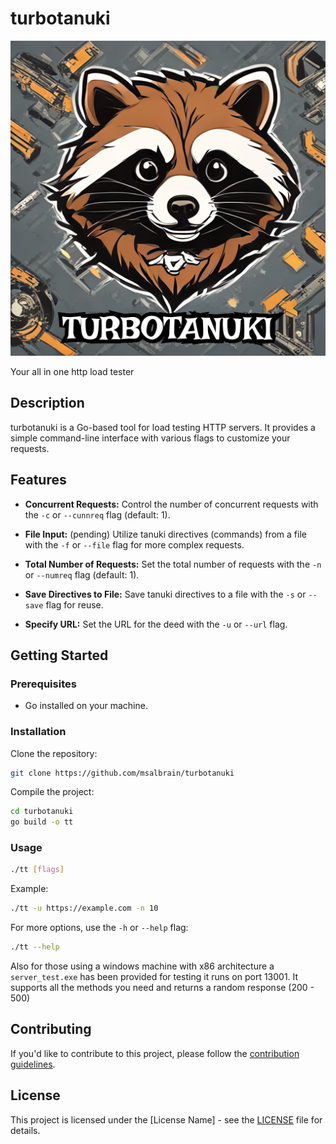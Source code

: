 # turbotanuki
![Project Logo](logo.png)

Your all in one http load tester


## Description

turbotanuki is a Go-based tool for load testing HTTP servers. It provides a simple command-line interface with various flags to customize your requests. 

## Features

- **Concurrent Requests:** Control the number of concurrent requests with the `-c` or `--cunnreq` flag (default: 1).
- **File Input:** (pending) Utilize tanuki directives (commands) from a file with the `-f` or `--file` flag for more complex requests.

- **Total Number of Requests:** Set the total number of requests with the `-n` or `--numreq` flag (default: 1).
- **Save Directives to File:** Save tanuki directives to a file with the `-s` or `--save` flag for reuse.
- **Specify URL:** Set the URL for the deed with the `-u` or `--url` flag.

## Getting Started

### Prerequisites

- Go installed on your machine.

### Installation

Clone the repository:

```bash
git clone https://github.com/msalbrain/turbotanuki
```

Compile the project:

```bash
cd turbotanuki
go build -o tt
```

### Usage

```bash
./tt [flags]
```

Example:

```bash
./tt -u https://example.com -n 10
```

For more options, use the `-h` or `--help` flag:

```bash
./tt --help
```

Also for those using a windows machine with x86 architecture a `server_test.exe` has been provided for testing it runs on port 13001. It supports all the methods you need and returns a random response (200 - 500)



## Contributing

If you'd like to contribute to this project, please follow the [contribution guidelines](CONTRIBUTING.md).

## License

This project is licensed under the [License Name] - see the [LICENSE](LICENSE) file for details.

